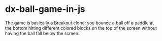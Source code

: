# dx-ball-game-in-js
The game is basically a Breakout clone: you bounce a ball off a paddle at the bottom hitting different colored blocks on the
top of the screen without having the ball fall below the screen. 
